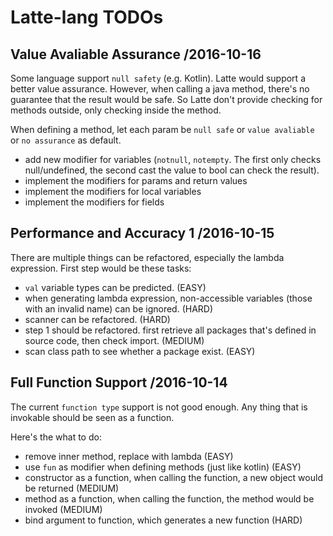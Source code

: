 # Latte-lang TODOs

## Value Avaliable Assurance /2016-10-16

Some language support `null safety` (e.g. Kotlin). Latte would support a better value assurance. However, when calling a java method, there's no guarantee that the result would be safe. So Latte don't provide checking for methods outside, only checking inside the method.

When defining a method, let each param be `null safe` or `value avaliable` or `no assurance` as default.

* add new modifier for variables (`notnull`, `notempty`. The first only checks null/undefined, the second cast the value to bool can check the result).
* implement the modifiers for params and return values
* implement the modifiers for local variables
* implement the modifiers for fields

## Performance and Accuracy 1 /2016-10-15

There are multiple things can be refactored, especially the lambda expression.
First step would be these tasks:

* `val` variable types can be predicted. (EASY)
* when generating lambda expression, non-accessible variables (those with an invalid name) can be ignored. (HARD)
* scanner can be refactored. (HARD)
* step 1 should be refactored. first retrieve all packages that's defined in source code, then check import. (MEDIUM)
* scan class path to see whether a package exist. (EASY)

## Full Function Support /2016-10-14

The current `function type` support is not good enough. Any thing that is invokable should be seen as a function.

Here's the what to do:

* remove inner method, replace with lambda (EASY)
* use `fun` as modifier when defining methods (just like kotlin) (EASY)
* constructor as a function, when calling the function, a new object would be returned (MEDIUM)
* method as a function, when calling the function, the method would be invoked (MEDIUM)
* bind argument to function, which generates a new function (HARD)
